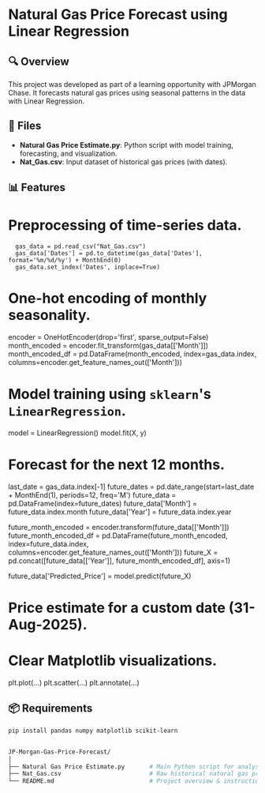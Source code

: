 # Natural Gas Price Forecast using Linear Regression

## 🔍 Overview
This project was developed as part of a learning opportunity with JPMorgan Chase. It forecasts natural gas prices using seasonal patterns in the data with Linear Regression.

## 📁 Files
- **Natural Gas Price Estimate.py**: Python script with model training, forecasting, and visualization.
- **Nat_Gas.csv**: Input dataset of historical gas prices (with dates).

## 📊 Features
# Preprocessing of time-series data.
 
      gas_data = pd.read_csv("Nat_Gas.csv")
      gas_data['Dates'] = pd.to_datetime(gas_data['Dates'], format='%m/%d/%y') + MonthEnd(0)
      gas_data.set_index('Dates', inplace=True)

 
# One-hot encoding of monthly seasonality.

encoder = OneHotEncoder(drop='first', sparse_output=False)
month_encoded = encoder.fit_transform(gas_data[['Month']])
month_encoded_df = pd.DataFrame(month_encoded, index=gas_data.index, columns=encoder.get_feature_names_out(['Month']))

# Model training using `sklearn`'s `LinearRegression`.

model = LinearRegression()
model.fit(X, y)

# Forecast for the next 12 months.

last_date = gas_data.index[-1]
future_dates = pd.date_range(start=last_date + MonthEnd(1), periods=12, freq='M')
future_data = pd.DataFrame(index=future_dates)
future_data['Month'] = future_data.index.month
future_data['Year'] = future_data.index.year

future_month_encoded = encoder.transform(future_data[['Month']])
future_month_encoded_df = pd.DataFrame(future_month_encoded, index=future_data.index, columns=encoder.get_feature_names_out(['Month']))
future_X = pd.concat([future_data[['Year']], future_month_encoded_df], axis=1)

future_data['Predicted_Price'] = model.predict(future_X)

# Price estimate for a custom date (31-Aug-2025).
# Clear Matplotlib visualizations.
plt.plot(...)
plt.scatter(...)
plt.annotate(...)


## 📦 Requirements
```bash
pip install pandas numpy matplotlib scikit-learn


JP-Morgan-Gas-Price-Forecast/
│
├── Natural Gas Price Estimate.py       # Main Python script for analysis & forecasting
├── Nat_Gas.csv                         # Raw historical natural gas prices
└── README.md                           # Project overview & instructions (to be created)
